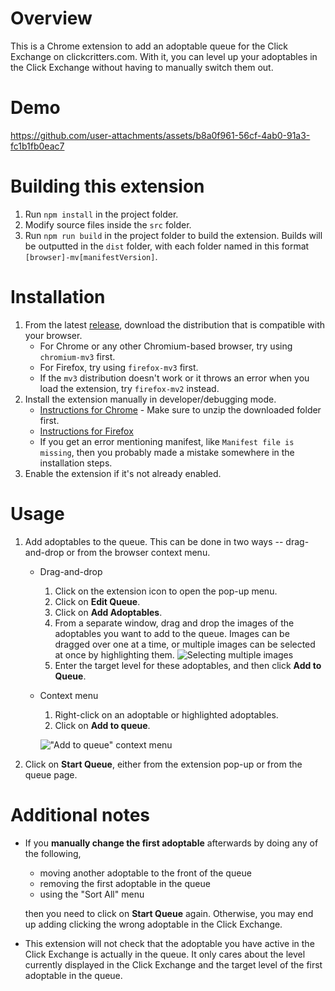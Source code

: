 # Overview
This is a Chrome extension to add an adoptable queue for the Click Exchange on clickcritters.com. With it, you can level up your adoptables in the Click Exchange without having to manually switch them out.
# Demo
https://github.com/user-attachments/assets/b8a0f961-56cf-4ab0-91a3-fc1b1fb0eac7
# Building this extension
1. Run `npm install` in the project folder.
2. Modify source files inside the `src` folder.
3. Run `npm run build` in the project folder to build the extension. Builds will be outputted in the `dist` folder, with each folder named in this format `[browser]-mv[manifestVersion]`.
# Installation
1. From the latest [release](https://github.com/mandy-h/cc-click-queue/releases/), download the distribution that is compatible with your browser.
    * For Chrome or any other Chromium-based browser, try using `chromium-mv3` first.
    * For Firefox, try using `firefox-mv3` first.
    * If the `mv3` distribution doesn't work or it throws an error when you load the extension, try `firefox-mv2` instead.
2. Install the extension manually in developer/debugging mode.
    * [Instructions for Chrome](https://developer.chrome.com/docs/extensions/get-started/tutorial/hello-world#load-unpacked) - Make sure to unzip the downloaded folder first.
    * [Instructions for Firefox](https://extensionworkshop.com/documentation/develop/temporary-installation-in-firefox/)
    * If you get an error mentioning manifest, like `Manifest file is missing`, then you probably made a mistake somewhere in the installation steps.
3. Enable the extension if it's not already enabled.
# Usage
1. Add adoptables to the queue. This can be done in two ways -- drag-and-drop or from the browser context menu.
    * Drag-and-drop 
        1. Click on the extension icon to open the pop-up menu.
        2. Click on **Edit Queue**.
        3. Click on **Add Adoptables**.
        4. From a separate window, drag and drop the images of the adoptables you want to add to the queue. Images can be dragged over one at a time, or multiple images can be selected at once by highlighting them.
        ![Selecting multiple images](/../screenshots/readme-img1.png?raw=true)
        5. Enter the target level for these adoptables, and then click **Add to Queue**.
    * Context menu
        1. Right-click on an adoptable or highlighted adoptables.
        2. Click on **Add to queue**.
           
        !["Add to queue" context menu](/../screenshots/readme-img2.png?raw=true)
2. Click on **Start Queue**, either from the extension pop-up or from the queue page.

# Additional notes
* If you **manually change the first adoptable** afterwards by doing any of the following,
   * moving another adoptable to the front of the queue
   * removing the first adoptable in the queue
   * using the "Sort All" menu

  then you need to click on **Start Queue** again. Otherwise, you may end up adding clicking the wrong adoptable in the Click Exchange.
* This extension will not check that the adoptable you have active in the Click Exchange is actually in the queue. It only cares about the level currently displayed in the Click Exchange and the target level of the first adoptable in the queue.
